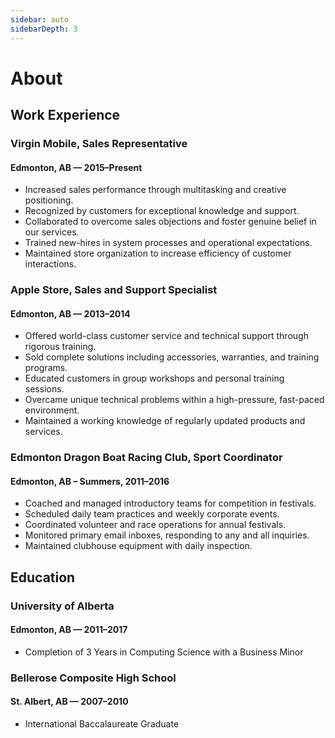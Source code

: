 ```yaml
---
sidebar: auto
sidebarDepth: 3
---
```

# About

## Work Experience

### Virgin Mobile, Sales Representative 
#### Edmonton, AB — 2015–Present
- Increased sales performance through multitasking and creative positioning.
- Recognized by customers for exceptional knowledge and support.
- Collaborated to overcome sales objections and foster genuine belief in our services.
- Trained new-hires in system processes and operational expectations.
- Maintained store organization to increase efficiency of customer interactions.

### Apple Store, Sales and Support Specialist 
#### Edmonton, AB — 2013–2014
- Offered world-class customer service and technical support through rigorous training.
- Sold complete solutions including accessories, warranties, and training programs.
- Educated customers in group workshops and personal training sessions.
- Overcame unique technical problems within a high-pressure, fast-paced environment.
- Maintained a working knowledge of regularly updated products and services.

### Edmonton Dragon Boat Racing Club, Sport Coordinator
#### Edmonton, AB – Summers, 2011–2016
- Coached and managed introductory teams for competition in festivals.
- Scheduled daily team practices and weekly corporate events.
- Coordinated volunteer and race operations for annual festivals.
- Monitored primary email inboxes, responding to any and all inquiries.
- Maintained clubhouse equipment with daily inspection.

## Education

### University of Alberta
#### Edmonton, AB — 2011–2017
- Completion of 3 Years in Computing Science with a Business Minor

### Bellerose Composite High School 
#### St. Albert, AB — 2007–2010
- International Baccalaureate Graduate
 